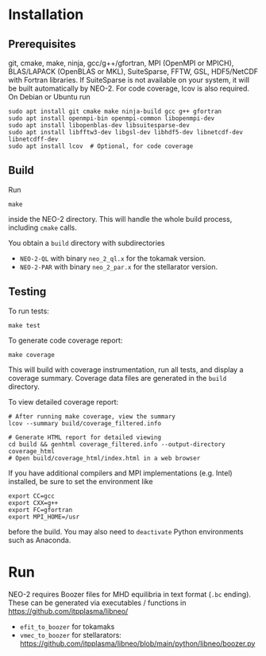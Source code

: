# Installation

## Prerequisites
git, cmake, make, ninja, gcc/g++/gfortran, MPI (OpenMPI or MPICH), BLAS/LAPACK (OpenBLAS or MKL), SuiteSparse, FFTW, GSL, HDF5/NetCDF with Fortran libraries. If SuiteSparse is not available on your system, it will be built automatically by NEO-2. For code coverage, lcov is also required. On Debian or Ubuntu run

    sudo apt install git cmake make ninja-build gcc g++ gfortran
    sudo apt install openmpi-bin openmpi-common libopenmpi-dev
    sudo apt install libopenblas-dev libsuitesparse-dev
    sudo apt install libfftw3-dev libgsl-dev libhdf5-dev libnetcdf-dev libnetcdff-dev
    sudo apt install lcov  # Optional, for code coverage

## Build
Run

    make

inside the NEO-2 directory. This will handle the whole build process, including `cmake` calls.

You obtain a `build` directory with subdirectories

* `NEO-2-QL` with binary `neo_2_ql.x` for the tokamak version.
* `NEO-2-PAR` with binary `neo_2_par.x` for the stellarator version.

## Testing

To run tests:

    make test

To generate code coverage report:

    make coverage

This will build with coverage instrumentation, run all tests, and display a coverage summary. Coverage data files are generated in the `build` directory.

To view detailed coverage report:

    # After running make coverage, view the summary
    lcov --summary build/coverage_filtered.info
    
    # Generate HTML report for detailed viewing
    cd build && genhtml coverage_filtered.info --output-directory coverage_html
    # Open build/coverage_html/index.html in a web browser

If you have additional compilers and MPI implementations (e.g. Intel) installed, be sure to set the environment like

    export CC=gcc
    export CXX=g++
    export FC=gfortran
    export MPI_HOME=/usr

before the build. You may also need to `deactivate` Python environments such as Anaconda.

# Run

NEO-2 requires Boozer files for MHD equilibria in text format (`.bc` ending). These can be generated via executables / functions in https://github.com/itpplasma/libneo/

* `efit_to_boozer` for tokamaks
* `vmec_to_boozer` for stellarators: https://github.com/itpplasma/libneo/blob/main/python/libneo/boozer.py
